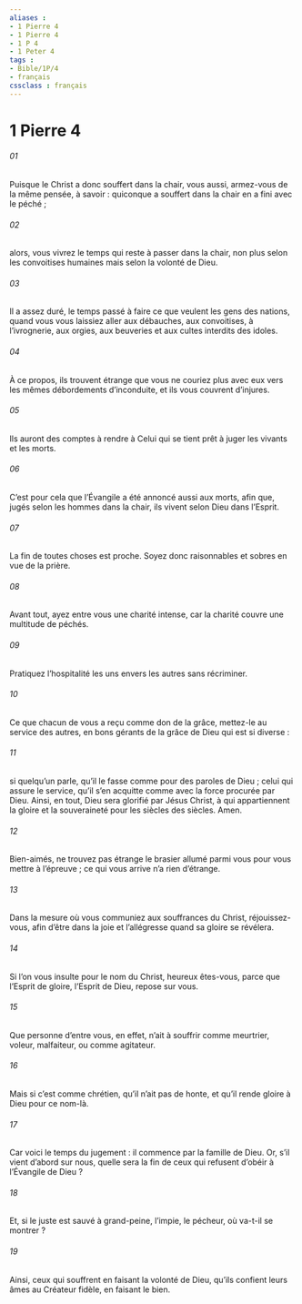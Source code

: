 ```yaml
---
aliases : 
- 1 Pierre 4
- 1 Pierre 4
- 1 P 4
- 1 Peter 4
tags : 
- Bible/1P/4
- français
cssclass : français
---
```


# 1 Pierre 4

###### 01
Puisque le Christ a donc souffert dans la chair, vous aussi, armez-vous de la même pensée, à savoir : quiconque a souffert dans la chair en a fini avec le péché ;
###### 02
alors, vous vivrez le temps qui reste à passer dans la chair, non plus selon les convoitises humaines mais selon la volonté de Dieu.
###### 03
Il a assez duré, le temps passé à faire ce que veulent les gens des nations, quand vous vous laissiez aller aux débauches, aux convoitises, à l’ivrognerie, aux orgies, aux beuveries et aux cultes interdits des idoles.
###### 04
À ce propos, ils trouvent étrange que vous ne couriez plus avec eux vers les mêmes débordements d’inconduite, et ils vous couvrent d’injures.
###### 05
Ils auront des comptes à rendre à Celui qui se tient prêt à juger les vivants et les morts.
###### 06
C’est pour cela que l’Évangile a été annoncé aussi aux morts, afin que, jugés selon les hommes dans la chair, ils vivent selon Dieu dans l’Esprit.
###### 07
La fin de toutes choses est proche. Soyez donc raisonnables et sobres en vue de la prière.
###### 08
Avant tout, ayez entre vous une charité intense, car la charité couvre une multitude de péchés.
###### 09
Pratiquez l’hospitalité les uns envers les autres sans récriminer.
###### 10
Ce que chacun de vous a reçu comme don de la grâce, mettez-le au service des autres, en bons gérants de la grâce de Dieu qui est si diverse :
###### 11
si quelqu’un parle, qu’il le fasse comme pour des paroles de Dieu ; celui qui assure le service, qu’il s’en acquitte comme avec la force procurée par Dieu. Ainsi, en tout, Dieu sera glorifié par Jésus Christ, à qui appartiennent la gloire et la souveraineté pour les siècles des siècles. Amen.
###### 12
Bien-aimés, ne trouvez pas étrange le brasier allumé parmi vous pour vous mettre à l’épreuve ; ce qui vous arrive n’a rien d’étrange.
###### 13
Dans la mesure où vous communiez aux souffrances du Christ, réjouissez-vous, afin d’être dans la joie et l’allégresse quand sa gloire se révélera.
###### 14
Si l’on vous insulte pour le nom du Christ, heureux êtes-vous, parce que l’Esprit de gloire, l’Esprit de Dieu, repose sur vous.
###### 15
Que personne d’entre vous, en effet, n’ait à souffrir comme meurtrier, voleur, malfaiteur, ou comme agitateur.
###### 16
Mais si c’est comme chrétien, qu’il n’ait pas de honte, et qu’il rende gloire à Dieu pour ce nom-là.
###### 17
Car voici le temps du jugement : il commence par la famille de Dieu. Or, s’il vient d’abord sur nous, quelle sera la fin de ceux qui refusent d’obéir à l’Évangile de Dieu ?
###### 18
Et, si le juste est sauvé à grand-peine, l’impie, le pécheur, où va-t-il se montrer ?
###### 19
Ainsi, ceux qui souffrent en faisant la volonté de Dieu, qu’ils confient leurs âmes au Créateur fidèle, en faisant le bien.
